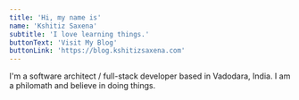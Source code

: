 ```yaml
---
title: 'Hi, my name is'
name: 'Kshitiz Saxena'
subtitle: 'I love learning things.'
buttonText: 'Visit My Blog'
buttonLink: 'https://blog.kshitizsaxena.com'
---
```


I'm a software architect / full-stack developer based in Vadodara, India. I am a philomath and believe in doing things.
